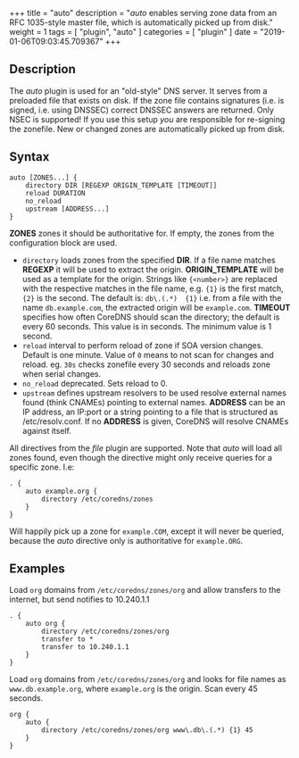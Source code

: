 +++
title = "auto"
description = "*auto* enables serving zone data from an RFC 1035-style master file, which is automatically picked up from disk."
weight = 1
tags = [ "plugin", "auto" ]
categories = [ "plugin" ]
date = "2019-01-06T09:03:45.709367"
+++

## Description

The *auto* plugin is used for an "old-style" DNS server. It serves from a preloaded file that exists
on disk. If the zone file contains signatures (i.e. is signed, i.e. using DNSSEC) correct DNSSEC answers
are returned. Only NSEC is supported! If you use this setup *you* are responsible for re-signing the
zonefile. New or changed zones are automatically picked up from disk.

## Syntax

~~~
auto [ZONES...] {
    directory DIR [REGEXP ORIGIN_TEMPLATE [TIMEOUT]]
    reload DURATION
    no_reload
    upstream [ADDRESS...]
}
~~~

**ZONES** zones it should be authoritative for. If empty, the zones from the configuration block
are used.

* `directory` loads zones from the specified **DIR**. If a file name matches **REGEXP** it will be
  used to extract the origin. **ORIGIN_TEMPLATE** will be used as a template for the origin. Strings
  like `{<number>}` are replaced with the respective matches in the file name, e.g. `{1}` is the
  first match, `{2}` is the second. The default is: `db\.(.*)  {1}` i.e. from a file with the
  name `db.example.com`, the extracted origin will be `example.com`. **TIMEOUT** specifies how often
  CoreDNS should scan the directory; the default is every 60 seconds. This value is in seconds.
  The minimum value is 1 second.
* `reload` interval to perform reload of zone if SOA version changes. Default is one minute.
  Value of `0` means to not scan for changes and reload. eg. `30s` checks zonefile every 30 seconds
  and reloads zone when serial changes.
* `no_reload` deprecated. Sets reload to 0.
* `upstream` defines upstream resolvers to be used resolve external names found (think CNAMEs)
  pointing to external names. **ADDRESS** can be an IP address, an IP:port or a string pointing to
  a file that is structured as /etc/resolv.conf. If no **ADDRESS** is given, CoreDNS will resolve CNAMEs
  against itself.

All directives from the *file* plugin are supported. Note that *auto* will load all zones found,
even though the directive might only receive queries for a specific zone. I.e:

~~~ corefile
. {
    auto example.org {
        directory /etc/coredns/zones
    }
}
~~~
Will happily pick up a zone for `example.COM`, except it will never be queried, because the *auto*
directive only is authoritative for `example.ORG`.

## Examples

Load `org` domains from `/etc/coredns/zones/org` and allow transfers to the internet, but send
notifies to 10.240.1.1

~~~ corefile
. {
    auto org {
        directory /etc/coredns/zones/org
        transfer to *
        transfer to 10.240.1.1
    }
}
~~~

Load `org` domains from `/etc/coredns/zones/org` and looks for file names as `www.db.example.org`,
where `example.org` is the origin. Scan every 45 seconds.

~~~ corefile
org {
    auto {
        directory /etc/coredns/zones/org www\.db\.(.*) {1} 45
    }
}
~~~
